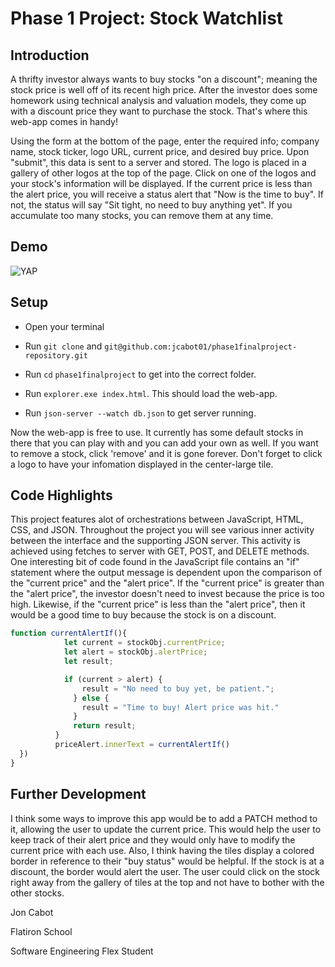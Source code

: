 # Phase 1 Project:  Stock Watchlist

## Introduction

A thrifty investor always wants to buy stocks "on a discount"; meaning the stock price is well off of its recent high price.  After the investor does some homework using technical analysis and valuation models, they come up with a discount price they want to purchase the stock.  That's where this web-app comes in handy!

Using the form at the bottom of the page, enter the required info; company name, stock ticker, logo URL, current price, and desired buy price.  Upon "submit", this data is sent to a server and stored.  The logo is placed in a gallery of other logos at the top of the page.  Click on one of the logos and your stock's information will be displayed. If the current price is less than the alert price, you will receive a status alert that "Now is the time to buy".  If not, the status will say "Sit tight, no need to buy anything yet".  If you accumulate too many stocks, you can remove them at any time.

## Demo

![YAP](https://i.imgur.com/xZOJbyl.gif)

## Setup

* Open your terminal

* Run `git clone` and `git@github.com:jcabot01/phase1finalproject-repository.git`

* Run `cd` `phase1finalproject` to get into the correct folder.

* Run `explorer.exe index.html`. This should load the web-app.

* Run `json-server --watch db.json` to get server running.

Now the web-app is free to use.  It currently has some default stocks in there that you can play with and you can add your own as well.  If you want to remove a stock, click 'remove' and it is gone forever.  Don't forget to click a logo to have your infomation displayed in the center-large tile.

## Code Highlights

This project features alot of orchestrations between JavaScript, HTML, CSS, and JSON.  Throughout the project you will see various inner activity between the interface and the supporting JSON server.  This activity is achieved using fetches to server with GET, POST, and DELETE methods. One interesting bit of code found in the JavaScript file contains an "if" statement where the output message is dependent upon the comparison of the "current price" and the "alert price".  If the "current price" is greater than the "alert price", the investor doesn't need to invest because the price is too high.  Likewise, if the "current price" is less than the "alert price", then it would be a good time to buy because the stock is on a discount.

```javascript
function currentAlertIf(){
            let current = stockObj.currentPrice;
            let alert = stockObj.alertPrice;
            let result;

            if (current > alert) {  
                result = "No need to buy yet, be patient.";
              } else {
                result = "Time to buy! Alert price was hit."
              }
              return result;
          }
          priceAlert.innerText = currentAlertIf()
  })
}
```

## Further Development

I think some ways to improve this app would be to add a PATCH method to it, allowing the user to update the current price.  This would help the user to keep track of their alert price and they would only have to modify the current price with each use.  Also, I think having the tiles display a colored border in reference to their "buy status" would be helpful.  If the stock is at a discount, the border would alert the user.  The user could click on the stock right away from the gallery of tiles at the top and not have to bother with the other stocks.

Jon Cabot

Flatiron School
 
Software Engineering Flex Student

